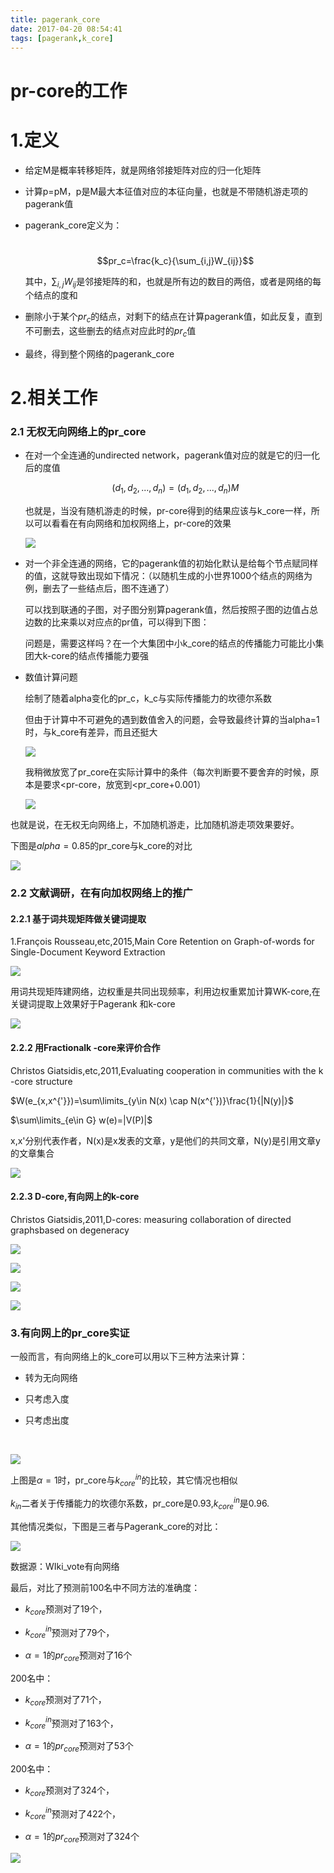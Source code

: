 ```yaml
---
title: pagerank_core
date: 2017-04-20 08:54:41
tags: [pagerank,k_core]
---
```


# pr-core的工作

# 1.定义

- 给定M是概率转移矩阵，就是网络邻接矩阵对应的归一化矩阵

- 计算p=pM，p是M最大本征值对应的本征向量，也就是不带随机游走项的pagerank值

- pagerank_core定义为：

  ​		$$pr_c=\frac{k_c}{\sum_{i,j}W_{ij}}$$

  其中，$\sum_{i,j}W_{ij}$是邻接矩阵的和，也就是所有边的数目的两倍，或者是网络的每个结点的度和

- 删除小于某个$pr_c$的结点，对剩下的结点在计算pagerank值，如此反复，直到不可删去，这些删去的结点对应此时的$pr_c$值

- 最终，得到整个网络的pagerank_core


# 2.相关工作

### 2.1 无权无向网络上的pr_core

- 在对一个全连通的undirected network，pagerank值对应的就是它的归一化后的度值

  $$(d_1,d_2,...,d_n)=(d_1,d_2,...,d_n)M$$

  也就是，当没有随机游走的时候，pr-core得到的结果应该与k_core一样，所以可以看看在有向网络和加权网络上，pr-core的效果

  ![](http://imglf0.nosdn.127.net/img/Q20zbTVFMnRqRVVBOW9FNkh6dWVoSllQSlRGWHN1akxWNDJGZXh2Unl1eG9yUVc4TWk0cGxRPT0.png?imageView&thumbnail=1680x0&quality=96&stripmeta=0&type=jpg)

- 对一个非全连通的网络，它的pagerank值的初始化默认是给每个节点赋同样的值，这就导致出现如下情况：（以随机生成的小世界1000个结点的网络为例，删去了一些结点后，图不连通了）

  可以找到联通的子图，对子图分别算pagerank值，然后按照子图的边值占总边数的比来乘以对应点的pr值，可以得到下图：

  问题是，需要这样吗？在一个大集团中小k_core的结点的传播能力可能比小集团大k-core的结点传播能力要强

- 数值计算问题

  绘制了随着alpha变化的pr_c，k_c与实际传播能力的坎德尔系数

  但由于计算中不可避免的遇到数值舍入的问题，会导致最终计算的当alpha=1时，与k_core有差异，而且还挺大

  ![](http://imglf1.nosdn.127.net/img/Q20zbTVFMnRqRVdnejFseXNrd1BMcHNVcVdsZC80TGp3MWZDV004WjJUZG5kNDNtZ0dMZ25BPT0.png?imageView&thumbnail=1680x0&quality=96&stripmeta=0&type=jpg)

  我稍微放宽了pr_core在实际计算中的条件（每次判断要不要舍弃的时候，原本是要求<pr-core，放宽到<pr_core+0.001）

  ![](http://imglf1.nosdn.127.net/img/Q20zbTVFMnRqRVdnejFseXNrd1BMdVZWcHN6blJBenBXSDhwMGoxQVpBQUtpRlA4TFlJNVNRPT0.png?imageView&thumbnail=1680x0&quality=96&stripmeta=0&type=jpg)

也就是说，在无权无向网络上，不加随机游走，比加随机游走项效果要好。



下图是$alpha=0.85$的pr_core与k_core的对比

![](http://imglf0.nosdn.127.net/img/Q20zbTVFMnRqRVVBOW9FNkh6dWVoTXJvdHJWVStGenZrSjk2TkoxOUQrVytMQVhiRGlPdS9RPT0.png?imageView&thumbnail=1680x0&quality=96&stripmeta=0&type=jpg)





### 2.2 文献调研，在有向加权网络上的推广

#### 2.2.1 基于词共现矩阵做关键词提取

1.François Rousseau,etc,2015,Main Core Retention on Graph-of-words for Single-Document Keyword Extraction

![](http://imglf2.nosdn.127.net/img/Q20zbTVFMnRqRVd6K2hHSXN4KzNpcStXQWxzQjJyOWMyd0RIQU1ZbytyUDdsMnNVUXp4cldBPT0.png?imageView&thumbnail=1680x0&quality=96&stripmeta=0&type=jpg)

用词共现矩阵建网络，边权重是共同出现频率，利用边权重累加计算WK-core,在关键词提取上效果好于Pagerank 和k-core

![](http://imglf2.nosdn.127.net/img/Q20zbTVFMnRqRVd6K2hHSXN4KzNpdCtBdTJnSlNrOE9LZFk2dER0NVM0ZWlPZ1AyNEJQaklRPT0.png?imageView&thumbnail=1680x0&quality=96&stripmeta=0&type=jpg)



#### 2.2.2 用Fractionalk -core来评价合作

Christos Giatsidis,etc,2011,Evaluating cooperation in communities with the k -core structure

$W(e_{x,x^{'}})=\sum\limits_{y\in N(x) \cap N(x^{'})}\frac{1}{|N(y)|}$ 

$\sum\limits_{e\in G} w(e)=|V(P)|$

x,x'分别代表作者，N(x)是x发表的文章，y是他们的共同文章，N(y)是引用文章y的文章集合

![](http://imglf2.nosdn.127.net/img/Q20zbTVFMnRqRVd6K2hHSXN4KzNpcEo5ZVFmUTNLY3ZPYTBFNXpHVzhER3JaSXBkOHpjWWZ3PT0.png?imageView&thumbnail=500x0&quality=96&stripmeta=0&type=jpg)





#### 2.2.3 D-core,有向网上的k-core

Christos Giatsidis,2011,D-cores: measuring collaboration of directed graphsbased on degeneracy

![](http://imglf1.nosdn.127.net/img/Q20zbTVFMnRqRVd6K2hHSXN4KzNpaGpORlAxZ2NBMTR1dnppTWJxMnZSS3NRR3l0eUpGaEV3PT0.png?imageView&thumbnail=500x0&quality=96&stripmeta=0&type=jpg)

![](http://imglf2.nosdn.127.net/img/Q20zbTVFMnRqRVd6K2hHSXN4KzNpaXJHbE1VUHhMM2VXVFhEOEI3dll1am9aUjZXTWozbzdBPT0.png?imageView&thumbnail=500x0&quality=96&stripmeta=0&type=jpg)

![](http://imglf0.nosdn.127.net/img/Q20zbTVFMnRqRVd6K2hHSXN4KzNpc0J5Z0VDUTdYdkRlYkltVFNrWjRJWkZHZWEzU28wOXdnPT0.png?imageView&thumbnail=1680x0&quality=96&stripmeta=0&type=jpg)

![](http://imglf1.nosdn.127.net/img/Q20zbTVFMnRqRVd6K2hHSXN4KzNpdUgyS0xUeFEzM3BSQ1BCdUIrUWd1STNVU3RBSjJzZWJnPT0.png?imageView&thumbnail=1680x0&quality=96&stripmeta=0&type=jpg)



### 3.有向网上的pr_core实证

一般而言，有向网络上的k_core可以用以下三种方法来计算：

- 转为无向网络

- 只考虑入度

- 只考虑出度

  ​

![](http://imglf.nosdn.127.net/img/Q20zbTVFMnRqRVZFZkwzemp0ZHpuTUtqTi9wWFo0OFNBWWNwWmU2MGd6NC9SSXJyMUZBN1pnPT0.png?imageView&thumbnail=1680x0&quality=96&stripmeta=0&type=jpg)

上图是$\alpha=1$时，pr_core与$k^{in}_{core}$的比较，其它情况也相似

$k_{in}$二者关于传播能力的坎德尔系数，pr_core是0.93,$k^{in}_{core}$是0.96.

其他情况类似，下图是三者与Pagerank_core的对比：

![](http://imglf0.nosdn.127.net/img/Q20zbTVFMnRqRVZFZkwzemp0ZHpuR1dwRU5IblE3NGVzb2lISUVvUysxV1V6MXZMNzl0WXBnPT0.png?imageView&thumbnail=1680x0&quality=96&stripmeta=0&type=jpg)







数据源：WIki_vote有向网络



最后，对比了预测前100名中不同方法的准确度：

- $k_{core}$预测对了19个，


- $k^{in}_{core}$预测对了79个，
- $\alpha=1$的$pr_{core}$预测对了16个

200名中：

- $k_{core}$预测对了71个，


- $k^{in}_{core}$预测对了163个，
- $\alpha=1$的$pr_{core}$预测对了53个

200名中：

- $k_{core}$预测对了324个，


- $k^{in}_{core}$预测对了422个，
- $\alpha=1$的$pr_{core}$预测对了324个

![](http://imglf2.nosdn.127.net/img/Q20zbTVFMnRqRVVFYURheDhod3FIVHo0d3k5dGh3eWl2YURpQStDb2R2d3dxRExPOTZQNHhRPT0.png?imageView&thumbnail=2000y2000&type=jpg&quality=96&stripmeta=0&type=jpg)